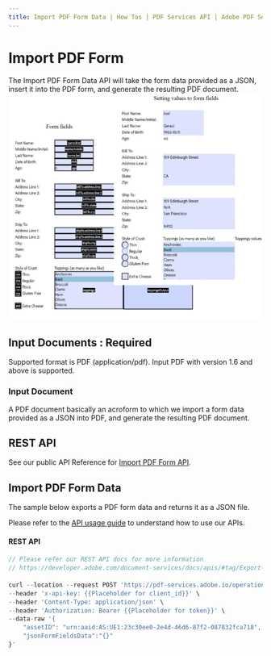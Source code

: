 ```yaml
---
title: Import PDF Form Data | How Tos | PDF Services API | Adobe PDF Services
---
```


# Import PDF Form
The Import PDF Form Data API will take the form data provided as a JSON, insert it into the PDF form, and generate the resulting PDF document.
![Import PDF Form](../importform_overview.png)

## Input Documents : **Required**

Supported format is PDF (application/pdf). Input PDF with version 1.6 and above is supported.

### Input Document

A PDF document basically an acroform to which we import a form data provided as a JSON into PDF, and generate the resulting PDF document.

## REST API

See our public API Reference for [Import PDF Form API](../../../apis/#tag/Import-PDF-Form-Data).

## Import PDF Form Data

The sample below exports a PDF form data and returns it as a JSON file.

Please refer to the [API usage guide](../api-usage.md) to understand how to use our APIs.

<CodeBlock slots="heading, code" repeat="5" languages="REST API" />

#### REST API

```javascript
// Please refer our REST API docs for more information 
// https://developer.adobe.com/document-services/docs/apis/#tag/Export-PDF-Form-API

curl --location --request POST 'https://pdf-services.adobe.io/operation/setformdata' \
--header 'x-api-key: {{Placeholder for client_id}}' \
--header 'Content-Type: application/json' \
--header 'Authorization: Bearer {{Placeholder for token}}' \
--data-raw '{
    "assetID": "urn:aaid:AS:UE1:23c30ee0-2e4d-46d6-87f2-087832fca718",
    "jsonFormFieldsData":"{}"
}'
```